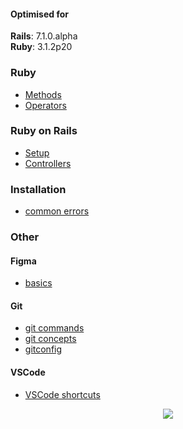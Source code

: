 <div id="top"></div>

#### Optimised for

<strong>Rails</strong>: 7.1.0.alpha <br>
<strong>Ruby</strong>: 3.1.2p20
<br>

### Ruby
- [Methods](/ruby/methods.md)
- [Operators](/ruby/operators.md)

### Ruby on Rails

- [Setup](/setup.md)
- [Controllers](/rails/controllers.md)
<!-- - ~~[Rails as an API](/react.md)~~
- ~~[Routes](/routes.md)~~
- ~~[Models](/models.md)~~

- ~~[Views](views.md)~~
- ~~[RSpec](/rspec.md)~~
- ~~[Style Guide](/style.md)~~
- ~~[AJAX](/ajax.md)~~ -->

### Installation
- [common errors](/bugs.md)

### Other

#### Figma
- [basics](/other/figma.md)

#### Git
- [git commands](/other/git.md)
- [git concepts](/other/concepts.md)
- [gitconfig](/other/gitconfig.md)

#### VSCode
- [VSCode shortcuts](/other/vscode.md)

<p align="center">
  <img src="https://visitor-badge.laobi.icu/badge?page_id=adrianHards/rails-guide" id="counter">
</p>

<!--
[Back to Basics: HTTP Requests in Rails Apps](https://thoughtbot.com/blog/back-to-basics-http-requests)

https://thoughtbot.com/upcase/videos/apis-http-json

[Adding Routes to a Rails API](https://www.learnhowtoprogram.com/ruby-and-rails/building-an-api/adding-routes-to-a-rails-api)

https://medium.com/podiihq/understanding-rails-routes-and-restful-design-a192d64cbbb5
[Routing in Rails · Codegram](https://www.codegram.com/blog/routing-in-rails/)
-->
